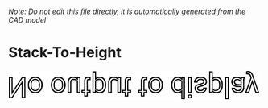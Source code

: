 ###### Note: Do not edit this file directly, it is automatically generated from the CAD model

# Stack-To-Height

![](/project.svg)



 

